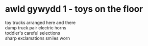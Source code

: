 # awld gywydd 1 - toys on the floor

toy trucks arranged here and there\
dump truck pair electric horns\
toddler's careful selections\
sharp exclamations smiles worn